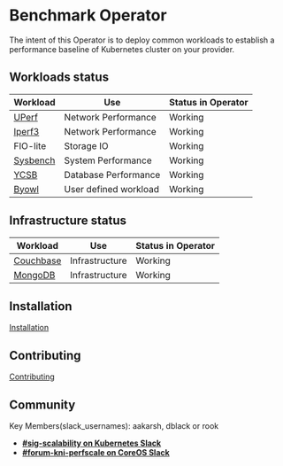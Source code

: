 # Benchmark Operator

The intent of this Operator is to deploy common workloads to establish
a performance baseline of Kubernetes cluster on your provider.

## Workloads status

| Workload                       | Use                   | Status in Operator |
| ------------------------------ | --------------------  | ------------------ |
| [UPerf](docs/uperf.md)         | Network Performance   | Working            |
| [Iperf3](docs/iperf3.md)       | Network Performance   | Working            |
| FIO-lite                       | Storage IO            | Working            |
| [Sysbench](docs/sysbench.md)   | System Performance    | Working            |
| [YCSB](docs/ycsb.md)           | Database Performance  | Working            |
| [Byowl](docs/byowl.md)         | User defined workload | Working            |


## Infrastructure status

| Workload                       | Use                   | Status in Operator |
| ------------------------------ | --------------------  | ------------------ |
| [Couchbase](docs/couchbase.md) | Infrastructure        | Working            |
| [MongoDB](docs/mongo.md)       | Infrastructure        | Working            |


## Installation
[Installation](docs/installation.md)

## Contributing
[Contributing](CONTRIBUTE.md)

## Community
Key Members(slack_usernames): aakarsh, dblack or rook
* [**#sig-scalability on Kubernetes Slack**](https://kubernetes.slack.com)
* [**#forum-kni-perfscale on CoreOS Slack**](https://coreos.slack.com)
